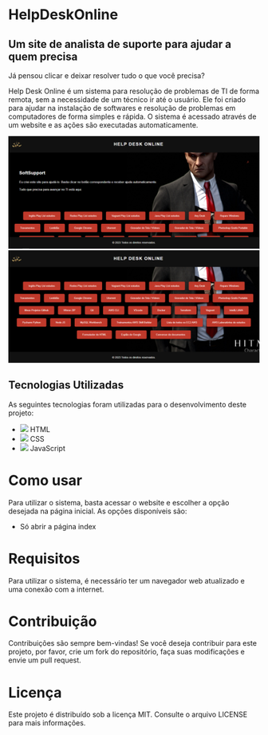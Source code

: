 # HelpDeskOnline
## Um site de analista de suporte para ajudar a quem precisa

Já pensou clicar e deixar resolver tudo o que você precisa?

<p>Help Desk Online é um sistema para resolução de problemas de TI de forma remota, sem a necessidade de um técnico ir até o usuário. Ele foi criado para ajudar na instalação de softwares e resolução de problemas em computadores de forma simples e rápida. O sistema é acessado através de um website e as ações são executadas automaticamente.</p>

<img src="1.PNG">
<img src="2.PNG">

<h2>Tecnologias Utilizadas</h2>

As seguintes tecnologias foram utilizadas para o desenvolvimento deste projeto:

- <img src="https://img.icons8.com/color/48/000000/html-5--v1.png"/> HTML
- <img src="https://img.icons8.com/color/48/000000/css3.png"/> CSS
- <img src="https://img.icons8.com/color/48/000000/javascript--v1.png"/> JavaScript

# Como usar
<p> Para utilizar o sistema, basta acessar o website e escolher a opção desejada na página inicial. As opções disponíveis são: </p>

* Só abrir a página index

# Requisitos
<p> Para utilizar o sistema, é necessário ter um navegador web atualizado e uma conexão com a internet. </p>

# Contribuição
<p>Contribuições são sempre bem-vindas! Se você deseja contribuir para este projeto, por favor, crie um fork do repositório, faça suas modificações e envie um pull request.</p>

# Licença
<p>Este projeto é distribuído sob a licença MIT. Consulte o arquivo LICENSE para mais informações.</p>
